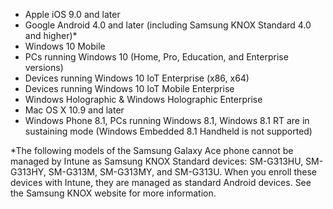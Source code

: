 ﻿
- Apple iOS 9.0 and later
- Google Android 4.0 and later (including Samsung KNOX Standard 4.0 and higher)*
- Windows 10 Mobile
- PCs running Windows 10 (Home, Pro, Education, and Enterprise versions)
- Devices running Windows 10 IoT Enterprise (x86, x64)
- Devices running Windows 10 IoT Mobile Enterprise
- Windows Holographic & Windows Holographic Enterprise
- Mac OS X 10.9 and later
- Windows Phone 8.1, PCs running Windows 8.1, Windows 8.1 RT are in sustaining mode (Windows Embedded 8.1 Handheld is not supported)

*The following models of the Samsung Galaxy Ace phone cannot be managed by Intune as Samsung KNOX Standard devices: SM-G313HU, SM-G313HY, SM-G313M, SM-G313MY, and SM-G313U. When you enroll these devices with Intune, they are managed as standard Android devices. See the Samsung KNOX website for more information.
